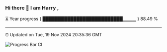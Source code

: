 ### Hi there 👋 I am Harry , 

⏳ Year progress { ██████████████████████████▁▁▁▁ } 88.49 %

---

⏰ Updated on Tue, 19 Nov 2024 20:35:36 GMT

![Progress Bar CI](https://github.com/duykhang68/duykhang68/workflows/Progress%20Bar%20CI/badge.svg)
